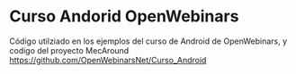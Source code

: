 # Curso Andorid OpenWebinars

Código utilziado en los ejemplos del curso de Android de OpenWebinars, y codigo del proyecto MecAround
https://github.com/OpenWebinarsNet/Curso_Android